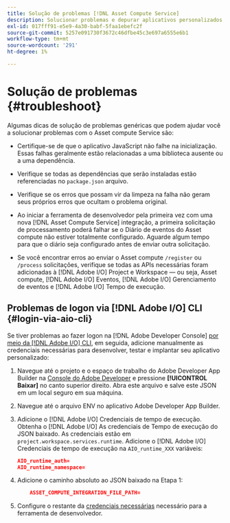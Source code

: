 ```yaml
---
title: Solução de problemas [!DNL Asset Compute Service]
description: Solucionar problemas e depurar aplicativos personalizados usando o [!DNL Asset Compute Service].
exl-id: 017fff91-e5e9-4a30-babf-5faa1ebefc2f
source-git-commit: 5257e091730f3672c46dfbe45c3e697a6555e6b1
workflow-type: tm+mt
source-wordcount: '291'
ht-degree: 1%

---
```


# Solução de problemas {#troubleshoot}

Algumas dicas de solução de problemas genéricas que podem ajudar você a solucionar problemas com o Asset compute Service são:

* Certifique-se de que o aplicativo JavaScript não falhe na inicialização. Essas falhas geralmente estão relacionadas a uma biblioteca ausente ou a uma dependência.
* Verifique se todas as dependências que serão instaladas estão referenciadas no `package.json` arquivo.
* Verifique se os erros que possam vir da limpeza na falha não geram seus próprios erros que ocultam o problema original.

* Ao iniciar a ferramenta de desenvolvedor pela primeira vez com uma nova [!DNL Asset Compute Service] integração, a primeira solicitação de processamento poderá falhar se o Diário de eventos do Asset compute não estiver totalmente configurado. Aguarde algum tempo para que o diário seja configurado antes de enviar outra solicitação.
* Se você encontrar erros ao enviar o Asset compute `/register` ou `/process` solicitações, verifique se todas as APIs necessárias foram adicionadas à [!DNL Adobe I/O] Project e Workspace — ou seja, Asset compute, [!DNL Adobe I/O] Eventos, [!DNL Adobe I/O] Gerenciamento de eventos e [!DNL Adobe I/O] Tempo de execução.

## Problemas de logon via [!DNL Adobe I/O] CLI {#login-via-aio-cli}

Se tiver problemas ao fazer logon na [!DNL Adobe Developer Console] [por meio da [!DNL Adobe I/O] CLI](https://developer.adobe.com/app-builder/docs/getting_started/first_app/#3-signing-in-from-cli), em seguida, adicione manualmente as credenciais necessárias para desenvolver, testar e implantar seu aplicativo personalizado:

1. Navegue até o projeto e o espaço de trabalho do Adobe Developer App Builder na [Console do Adobe Developer](https://console.adobe.io/) e pressione **[!UICONTROL Baixar]** no canto superior direito. Abra este arquivo e salve este JSON em um local seguro em sua máquina.

1. Navegue até o arquivo ENV no aplicativo Adobe Developer App Builder.

1. Adicione o [!DNL Adobe I/O] Credenciais de tempo de execução. Obtenha o [!DNL Adobe I/O] As credenciais de Tempo de execução do JSON baixado. As credenciais estão em `project.workspace.services.runtime`. Adicione o [!DNL Adobe I/O] Credenciais de tempo de execução na `AIO_runtime_XXX` variáveis:

   ```json
   AIO_runtime_auth=
   AIO_runtime_namespace=
   ```

1. Adicione o caminho absoluto ao JSON baixado na Etapa 1:

   ```json
       ASSET_COMPUTE_INTEGRATION_FILE_PATH=
   ```

1. Configure o restante da [credenciais necessárias](develop-custom-application.md) necessário para a ferramenta de desenvolvedor.

<!-- TBD for later:
Add any best practices for developers in this section:
* Any items to take care of when creating projects.
* Any naming conventions, reserved keywords, etc.?
* Any terms that can become a source of confusion later based on our OOTB naming.

* If required, add limitations for custom applications and spin those off as best practices.
* Do NOT borrow any content from https://git.corp.adobe.com/nui/nui/blob/master/doc/worker_api.md. It is outdated and irrelevant for 3rd party custom applications.
-->

